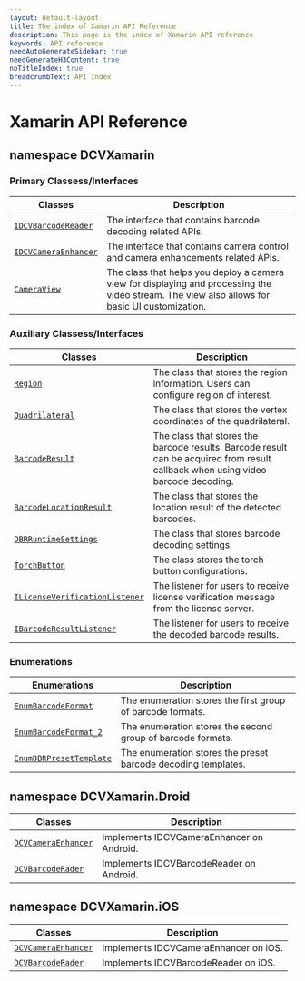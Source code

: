 ```yaml
---
layout: default-layout
title: The index of Xamarin API Reference
description: This page is the index of Xamarin API reference
keywords: API reference
needAutoGenerateSidebar: true
needGenerateH3Content: true
noTitleIndex: true
breadcrumbText: API Index
---
```


# Xamarin API Reference

## namespace DCVXamarin

### Primary Classess/Interfaces

| Classes | Description |
| ------- | ----------- |
| [`IDCVBarcodeReader`](barcode-reader.md) | The interface that contains barcode decoding related APIs. |
| [`IDCVCameraEnhancer`](camera-enhancer.md) | The interface that contains camera control and camera enhancements related APIs. |
| [`CameraView`](camera-view.md) | The class that helps you deploy a camera view for displaying and processing the video stream. The view also allows for basic UI customization. |

### Auxiliary Classess/Interfaces

| Classes | Description |
| ------- | ----------- |
| [`Region`](class-region.md) | The class that stores the region information. Users can configure region of interest. |
| [`Quadrilateral`](class-quadrilateral.md) | The class that stores the vertex coordinates of the quadrilateral.|
| [`BarcodeResult`](class-barcode-result.md) | The class that stores the barcode results. Barcode result can be acquired from result callback when using video barcode decoding. |
| [`BarcodeLocationResult`](class-barcode-location-result.md) | The class that stores the location result of the detected barcodes. |
| [`DBRRuntimeSettings`](class-dbr-runtime-settings.md) | The class that stores barcode decoding settings. |
| [`TorchButton`](class-torch-button.md) | The class stores the torch button configurations. |
| [`ILicenseVerificationListener`](interface-license-verification-listener.md) | The listener for users to receive license verification message from the license server. |
| [`IBarcodeResultListener`](interface-barcode-result-listener.md) | The listener for users to receive the decoded barcode results. |

### Enumerations

| Enumerations | Description |
| ------------ | ----------- |
| [`EnumBarcodeFormat`](enum-barcode-format.md) | The enumeration stores the first group of barcode formats. |
| [`EnumBarcodeFormat_2`](enum-barcode-format2.md) | The enumeration stores the second group of barcode formats. |
| [`EnumDBRPresetTemplate`](enum-dbr-preset-template.md) | The enumeration stores the preset barcode decoding templates. |

## namespace DCVXamarin.Droid

| Classes | Description |
| ------- | ----------- |
| [`DCVCameraEnhancer`](android-camera-enhancer.md) | Implements IDCVCameraEnhancer on Android. |
| [`DCVBarcodeRader`](android-barcode-reader.md) | Implements IDCVBarcodeReader on Android. |

## namespace DCVXamarin.iOS

| Classes | Description |
| ------- | ----------- |
| [`DCVCameraEnhancer`](ios-camera-enhancer.md) | Implements IDCVCameraEnhancer on iOS. |
| [`DCVBarcodeRader`](ios-barcode-reader.md) | Implements IDCVBarcodeReader on iOS. |
